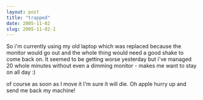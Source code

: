 ```yaml
---
layout: post
title: "trapped"
date: 2005-11-02
slug: 2005-11-02-1
---
```


So i&apos;m currently using my old laptop which  was replaced because the monitor would go out and the whole thing would need a good shake to come back on.  It seemed to be getting worse yesterday but i&apos;ve managed 20 whole minutes without even a dimming monitor - makes me want to stay on all day :)

of course as soon as I move it I&apos;m sure it will die.  Oh apple hurry up and send me back my machine!


